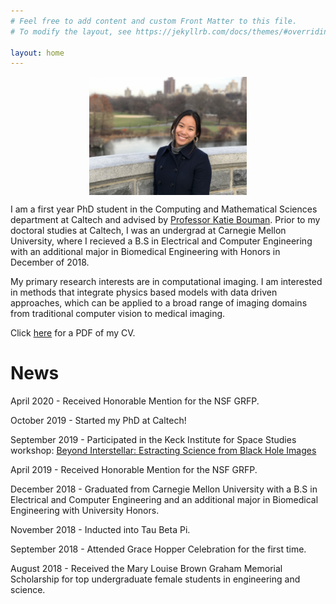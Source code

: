```yaml
---
# Feel free to add content and custom Front Matter to this file.
# To modify the layout, see https://jekyllrb.com/docs/themes/#overriding-theme-defaults

layout: home
---
```


<style>
img {
  width: 50%;
  height: auto;
  display: block;
  margin-left: auto;
  margin-right: auto;
}
</style>

<img src="/assets/profile_pic.JPG" alt="Profile"
        title="Profile" class="center" />


I am a first year PhD student in the Computing and Mathematical Sciences department at Caltech and advised by [Professor Katie Bouman](http://users.cms.caltech.edu/~klbouman/). Prior to my doctoral studies at Caltech, I was an undergrad at Carnegie Mellon University, where I recieved a B.S in Electrical and Computer Engineering with an additional major in Biomedical Engineering with Honors in December of 2018. 

My primary research interests are in computational imaging. I am interested in methods that integrate physics based models with data driven approaches, which can be applied to a broad range of imaging domains from traditional computer vision to medical imaging.

Click [here](/assets/Angela_Gao_cv.pdf) for a PDF of my CV.

# News

April 2020 - Received Honorable Mention for the NSF GRFP. 

October 2019 - Started my PhD at Caltech!

September 2019 - Participated in the Keck Institute for Space Studies workshop: [Beyond Interstellar: Estracting Science from Black Hole Images](https://www.kiss.caltech.edu/workshops/black_hole/black_hole.html)

April 2019 - Received Honorable Mention for the NSF GRFP. 

December 2018 - Graduated from Carnegie Mellon University with a B.S in Electrical and Computer Engineering and an additional major in Biomedical Engineering with University Honors.

November 2018 - Inducted into Tau Beta Pi. 

September 2018 - Attended Grace Hopper Celebration for the first time. 

August 2018 - Received the Mary Louise Brown Graham Memorial Scholarship for top undergraduate female students in engineering and science. 

